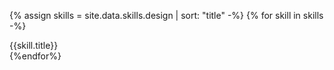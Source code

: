 {% assign skills = site.data.skills.design | sort: "title" -%}
{% for skill in skills -%}
<div class={{skill.level}}>{{skill.title}}</div>
{%endfor%}